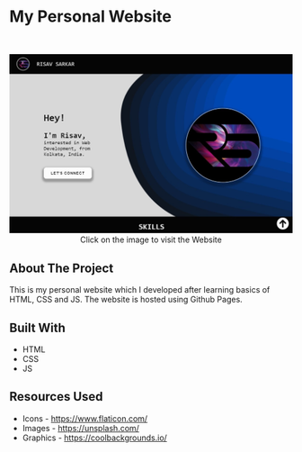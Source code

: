 # My Personal Website

<br />
<p align="center">
  <a href="https://risav-sarkar.github.io/">
    <img src="Img/Website_thumbnail.jpg">
  </a>
  Click on the image to visit the Website
</p>

## About The Project

This is my personal website which I developed after learning basics of HTML, CSS and JS. The website is hosted using Github Pages.

## Built With
* HTML
* CSS
* JS

## Resources Used
* Icons - https://www.flaticon.com/
* Images - https://unsplash.com/ 
* Graphics - https://coolbackgrounds.io/
